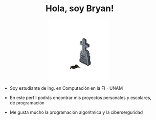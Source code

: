 <div align="center">
  <h1>Hola, soy Bryan!</h1>
  <img src="https://github.com/BrainDead59/BrainDead59/blob/main/Imagenes/Skeli.gif" style="width:200px;height:200px;">
</div>

<ul>
  <p><li>Soy estudiante de Ing. en Computación en la FI - UNAM</li></p>
  <p><li>En este perfil podrás encontrar mis proyectos personales y escolares, de programación</li></p>
  <p><li>Me gusta mucho la programación algorítmica y la ciberserguridad</li></p>
</ul> 
